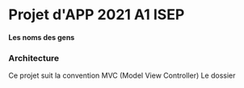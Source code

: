 # Projet d'APP 2021 A1 ISEP
#### Les noms des gens

### Architecture
Ce projet suit la convention MVC (Model View Controller)
Le dossier 